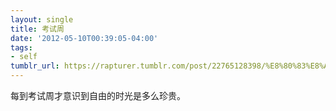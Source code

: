 ```yaml
---
layout: single
title: 考试周
date: '2012-05-10T00:39:05-04:00'
tags:
- self
tumblr_url: https://rapturer.tumblr.com/post/22765128398/%E8%80%83%E8%AF%95%E5%91%A8
---
```

每到考试周才意识到自由的时光是多么珍贵。

